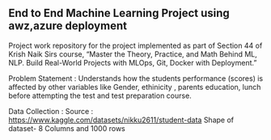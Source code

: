 ## End to End Machine Learning Project using awz,azure deployment

Project work repository for the project implemented as part of Section 44 of Krish Naik Sirs course, “Master the Theory, Practice, and Math Behind ML, NLP. Build Real-World Projects with MLOps, Git, Docker with Deployment.”

Problem Statement : Understands how the students performance (scores) is affected by other variables like Gender, ethinicity , parents education, lunch before attempting the test and test preparation course.

Data Collection : Source : https://www.kaggle.com/datasets/nikku2611/student-data 
Shape of dataset- 8 Columns and 1000 rows



 